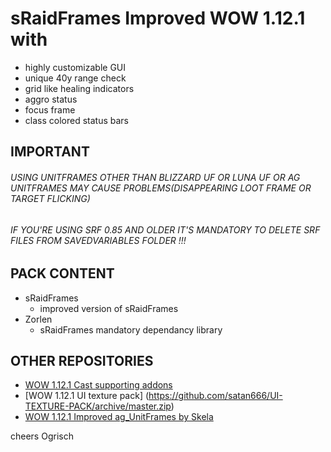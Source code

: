 # sRaidFrames Improved WOW 1.12.1 with

- highly customizable GUI 
- unique 40y range check
- grid like healing indicators
- aggro status
- focus frame
- class colored status bars

## IMPORTANT
######  USING UNITFRAMES OTHER THAN BLIZZARD UF OR LUNA UF OR AG UNITFRAMES MAY CAUSE PROBLEMS(DISAPPEARING LOOT FRAME OR TARGET FLICKING)
###### IF YOU'RE USING SRF 0.85 AND OLDER IT'S MANDATORY TO DELETE SRF FILES FROM SAVEDVARIABLES FOLDER !!!


## PACK CONTENT
- sRaidFrames
  - improved version of sRaidFrames
- Zorlen 
  - sRaidFrames mandatory dependancy library

## OTHER REPOSITORIES
- [WOW 1.12.1 Cast supporting addons](https://github.com/satan666/LazySpell)
- [WOW 1.12.1 UI texture pack] (https://github.com/satan666/UI-TEXTURE-PACK/archive/master.zip)
- [WOW 1.12.1 Improved ag_UnitFrames by Skela](https://github.com/satan666/ag_UnitFrames_Improved)

cheers Ogrisch



